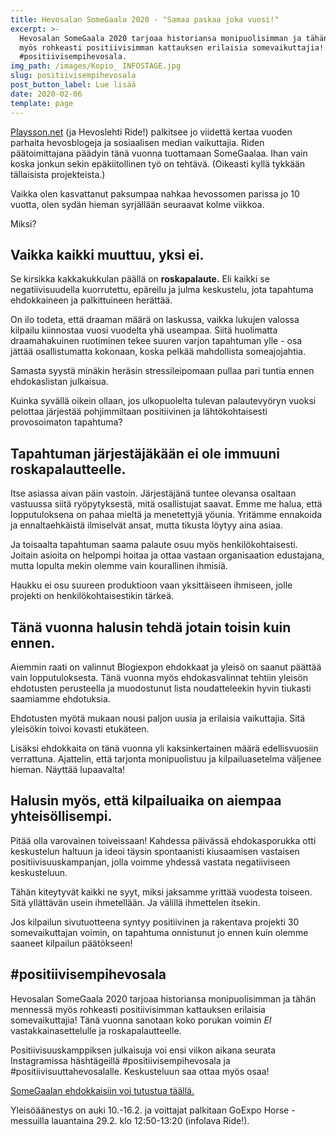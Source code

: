 ```yaml
---
title: Hevosalan SomeGaala 2020 - "Samaa paskaa joka vuosi!"
excerpt: >-
  Hevosalan SomeGaala 2020 tarjoaa historiansa monipuolisimman ja tähän mennessä
  myös rohkeasti positiivisimman kattauksen erilaisia somevaikuttajia!
  #positiivisempihevosala.
img_path: /images/Kopio_ INFOSTAGE.jpg
slug: positiivisempihevosala
post_button_label: Lue lisää
date: 2020-02-06
template: page
---
```


[Playsson.net](https://www.playsson.net/) (ja Hevoslehti Ride!) palkitsee jo viidettä kertaa vuoden parhaita hevosblogeja ja sosiaalisen median vaikuttajia. Riden päätoimittajana päädyin tänä vuonna tuottamaan SomeGaalaa. Ihan vain koska jonkun sekin epäkiitollinen työ on tehtävä. (Oikeasti kyllä tykkään tällaisista projekteista.)

Vaikka olen kasvattanut paksumpaa nahkaa hevossomen parissa jo 10 vuotta, olen sydän hieman syrjällään seuraavat kolme viikkoa.

Miksi?

## Vaikka kaikki muuttuu, yksi ei.

Se kirsikka kakkakukkulan päällä on **roskapalaute.** Eli kaikki se negatiivisuudella kuorrutettu, epäreilu ja julma keskustelu, jota tapahtuma ehdokkaineen ja palkittuineen herättää.

On ilo todeta, että draaman määrä on laskussa, vaikka lukujen valossa kilpailu kiinnostaa vuosi vuodelta yhä useampaa. Siitä huolimatta draamahakuinen ruotiminen tekee suuren varjon tapahtuman ylle - osa jättää osallistumatta kokonaan, koska pelkää mahdollista someajojahtia.

Samasta syystä minäkin heräsin stressileipomaan pullaa pari tuntia ennen ehdokaslistan julkaisua.

Kuinka syvällä oikein ollaan, jos ulkopuolelta tulevan palautevyöryn vuoksi pelottaa järjestää pohjimmiltaan positiivinen ja lähtökohtaisesti provosoimaton tapahtuma?

## Tapahtuman järjestäjäkään ei ole immuuni roskapalautteelle.

Itse asiassa aivan päin vastoin. Järjestäjänä tuntee olevansa osaltaan vastuussa siitä ryöpytyksestä, mitä osallistujat saavat. Emme me halua, että lopputuloksena on pahaa mieltä ja menetettyjä yöunia. Yritämme ennakoida ja ennaltaehkäistä ilmiselvät ansat, mutta tikusta löytyy aina asiaa.

Ja toisaalta tapahtuman saama palaute osuu myös henkilökohtaisesti. Joitain asioita on helpompi hoitaa ja ottaa vastaan organisaation edustajana, mutta lopulta mekin olemme vain kourallinen ihmisiä.

Haukku ei osu suureen produktioon vaan yksittäiseen ihmiseen, jolle projekti on henkilökohtaisestikin tärkeä.

## Tänä vuonna halusin tehdä jotain toisin kuin ennen.

Aiemmin raati on valinnut Blogiexpon ehdokkaat ja yleisö on saanut päättää vain lopputuloksesta. Tänä vuonna myös ehdokasvalinnat tehtiin yleisön ehdotusten perusteella ja muodostunut lista noudatteleekin hyvin tiukasti saamiamme ehdotuksia.

Ehdotusten myötä mukaan nousi paljon uusia ja erilaisia vaikuttajia. Sitä yleisökin toivoi kovasti etukäteen.

Lisäksi ehdokkaita on tänä vuonna yli kaksinkertainen määrä edellisvuosiin verrattuna. Ajattelin, että tarjonta monipuolistuu ja kilpailuasetelma väljenee hieman. Näyttää lupaavalta!

## Halusin myös, että kilpailuaika on aiempaa yhteisöllisempi.

Pitää olla varovainen toiveissaan! Kahdessa päivässä ehdokasporukka otti keskustelun haltuun ja ideoi täysin spontaanisti kiusaamisen vastaisen positiivisuuskampanjan, jolla voimme yhdessä vastata negatiiviseen keskusteluun.

Tähän kiteytyvät kaikki ne syyt, miksi jaksamme yrittää vuodesta toiseen. Sitä yllättävän usein ihmetellään. Ja välillä ihmettelen itsekin.

Jos kilpailun sivutuotteena syntyy positiivinen ja rakentava projekti 30 somevaikuttajan voimin, on tapahtuma onnistunut jo ennen kuin olemme saaneet kilpailun päätökseen!

## \#positiivisempihevosala

Hevosalan SomeGaala 2020 tarjoaa historiansa monipuolisimman ja tähän mennessä myös rohkeasti positiivisimman kattauksen erilaisia somevaikuttajia! Tänä vuonna sanotaan koko porukan voimin _EI_ vastakkainasettelulle ja roskapalautteelle.

Positiivisuuskamppiksen julkaisuja voi ensi viikon aikana seurata Instagramissa häshtägeillä #positiivisempihevosala ja #positiivisuuttahevosalalle. Keskusteluun saa ottaa myös osaa!

[SomeGaalan ehdokkaisiin voi tutustua täällä.](https://www.playsson.net/somegaala-2020-ehdokkaat/)

Yleisöäänestys on auki 10.-16.2. ja voittajat palkitaan GoExpo Horse -messuilla lauantaina 29.2. klo 12:50-13:20 (infolava Ride!).
